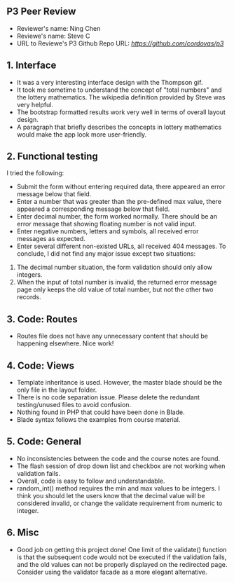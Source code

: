 ## P3 Peer Review

+ Reviewer's name: Ning Chen
+ Reviewe's name: Steve C
+ URL to Reviewe's P3 Github Repo URL: *<https://github.com/cordovas/p3>*


## 1. Interface

+ It was a very interesting interface design with the Thompson gif.
+ It took me sometime to understand the concept of "total numbers" and the lottery mathematics. The wikipedia definition provided by Steve was very helpful.
+ The bootstrap formatted results work very well in terms of overall layout design.
+ A paragraph that briefly describes the concepts in lottery mathematics would make the app look more user-friendly.


## 2. Functional testing

I tried the following:
+ Submit the form without entering required data, there appeared an error message below that field.
+ Enter a number that was greater than the pre-defined max value, there appeared a corresponding message below that field.
+ Enter decimal number, the form worked normally. There should be an error message that showing floating number is not valid input.
+ Enter negative numbers, letters and symbols, all received error messages as expected.
+ Enter several different non-existed URLs, all received 404 messages.
To conclude, I did not find any major issue except two situations:
1. The decimal number situation, the form validation should only allow integers.
1. When the input of total number is invalid, the returned error message page only keeps the old value of total number, but not the other two records.


## 3. Code: Routes

+ Routes file does not have any unnecessary content that should be happening elsewhere. Nice work!


## 4. Code: Views

+ Template inheritance is used. However, the master blade should be the only file in the layout folder.
+ There is no code separation issue. Please delete the redundant testing/unused files to avoid confusion.
+ Nothing found in PHP that could have been done in Blade.
+ Blade syntax follows the examples from course material.


## 5. Code: General

+ No inconsistencies between the code and the course notes are found.
+ The flash session of drop down list and checkbox are not working when validation fails.
+ Overall, code is easy to follow and understandable.
+ random_int() method requires the min and max values to be integers. I think you should let the users know that the decimal value will be considered invalid, or change the validate requirement from numeric to integer.


## 6. Misc

+ Good job on getting this project done! One limit of the validate() function is that the subsequent code would not be executed if the validation fails, and the old values can not be properly displayed on the redirected page. Consider using the validator facade as a more elegant alternative. 